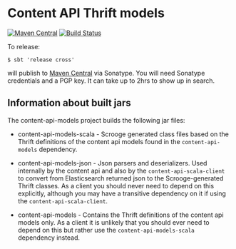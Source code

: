 # Content API Thrift models

[![Maven Central](https://maven-badges.herokuapp.com/maven-central/com.gu/content-api-models_2.12/badge.svg)](https://maven-badges.herokuapp.com/maven-central/com.gu/content-api-models_2.12)
[![Build Status](https://travis-ci.org/guardian/content-api-models.svg?branch=master)](https://travis-ci.org/guardian/content-api-models)

To release:

```
$ sbt 'release cross'
```

will publish to [Maven Central](http://search.maven.org/) via Sonatype. You will need Sonatype credentials and a PGP key. It can take up to 2hrs to show up in search.

## Information about built jars

The content-api-models project builds the following jar files: 

* content-api-models-scala - Scrooge generated class files based on the Thrift definitions of the content api models found in the `content-api-models` dependency. 

* content-api-models-json - Json parsers and deserializers. Used internally by the content api and also by the `content-api-scala-client` to convert from Elasticsearch returned json to the Scrooge-generated Thrift classes. As a client you should never need to depend on this explicitly, although you may have a transitive dependency on it if using the `content-api-scala-client`.

* content-api-models - Contains the Thrift definitions of the content api models only. As a client it is unlikely that you should ever need to depend on this but rather use the `content-api-models-scala` dependency instead.

